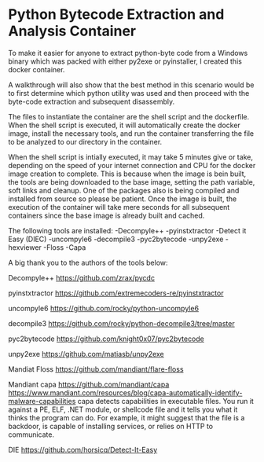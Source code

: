 # Python Bytecode Extraction and Analysis Container
 To make it easier for anyone to extract python-byte code from a Windows binary which was packed with either py2exe or pyinstaller, I created this docker container. 

 A walkthrough will also show that the best method in this scenario would be to first determine which python utility was used and then proceed with the byte-code extraction and subsequent disassembly.


 The files to instantiate the container are the shell script and the dockerfile. When the shell script is executed, it will automatically create the docker image, install the necessary tools, and run the container transferring the file to be analyzed to our directory in the container.

 When the shell script is intially executed, it may take 5 minutes give or take, depending on the speed of your internet connection and CPU for the docker image creation to complete. This is because when the image is bein built, the tools are being downloaded to the base image, setting the path variable, soft links and cleanup. One of the packages also is being compiled and installed from source so please be patient. Once the image is built, the execution of the container will take mere seconds for all subsequent containers since the base image is already built and cached.

 The following tools are installed:
 -Decompyle++
 -pyinstxtractor
 -Detect it Easy (DIEC)
 -uncompyle6
 -decompile3
 -pyc2bytecode
 -unpy2exe
 -hexviewer
 -Floss
 -Capa

 A big thank you to the authors of the tools below:

 Decompyle++
 https://github.com/zrax/pycdc

 pyinstxtractor
 https://github.com/extremecoders-re/pyinstxtractor

 uncompyle6
 https://github.com/rocky/python-uncompyle6

 decompile3
 https://github.com/rocky/python-decompile3/tree/master

 pyc2bytecode
 https://github.com/knight0x07/pyc2bytecode

 unpy2exe
 https://github.com/matiasb/unpy2exe

 Mandiat Floss
 https://github.com/mandiant/flare-floss

 Mandiant capa
 https://github.com/mandiant/capa
 https://www.mandiant.com/resources/blog/capa-automatically-identify-malware-capabilities
 capa detects capabilities in executable files. You run it against a PE, ELF, .NET module, or shellcode file and it tells you    what it thinks the program can do. For example, it might suggest that the file is a backdoor, is capable of installing services,  or relies on HTTP to communicate.

 DIE
 https://github.com/horsicq/Detect-It-Easy
